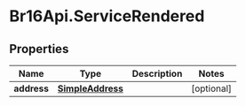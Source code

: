 # Br16Api.ServiceRendered

## Properties
Name | Type | Description | Notes
------------ | ------------- | ------------- | -------------
**address** | [**SimpleAddress**](SimpleAddress.md) |  | [optional] 


